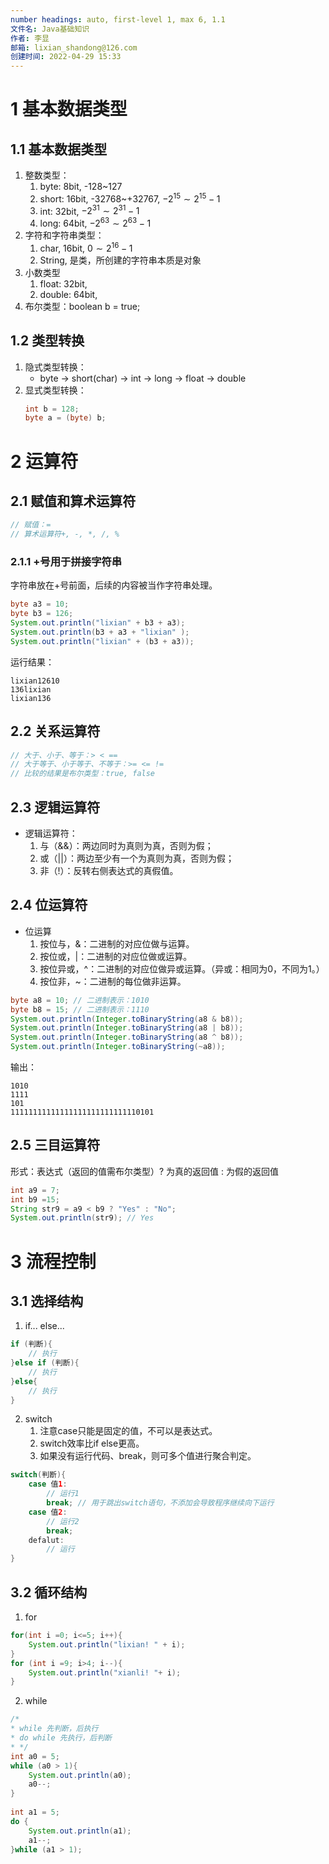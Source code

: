 ```yaml
---
number headings: auto, first-level 1, max 6, 1.1
文件名: Java基础知识
作者: 李显
邮箱: lixian_shandong@126.com
创建时间: 2022-04-29 15:33
---
```



# 1 基本数据类型
## 1.1 基本数据类型
1. 整数类型：
    1. byte: 8bit, -128~127
    2. short: 16bit, -32768~+32767, $-2^{15}\sim2^{15}-1$
    3. int: 32bit,  $-2^{31}\sim2^{31}-1$
    4. long: 64bit, $-2^{63}\sim2^{63}-1$
2. 字符和字符串类型：
    1. char, 16bit, $0\sim2^{16}-1$
    2. String, 是类，所创建的字符串本质是对象
3. 小数类型
    1. float: 32bit, 
    2. double: 64bit, 
4. 布尔类型：boolean b = true;

## 1.2 类型转换

1. 隐式类型转换：
    - byte $\rightarrow$ short(char) $\rightarrow$ int $\rightarrow$ long $\rightarrow$ float $\rightarrow$ double
2. 显式类型转换：
   ```java
   int b = 128;
   byte a = (byte) b;
   ```


# 2 运算符
## 2.1 赋值和算术运算符
```java
// 赋值：=
// 算术运算符+, -, *, /, % 
```
### 2.1.1 +号用于拼接字符串
字符串放在+号前面，后续的内容被当作字符串处理。

```java
byte a3 = 10;
byte b3 = 126;
System.out.println("lixian" + b3 + a3);
System.out.println(b3 + a3 + "lixian" );
System.out.println("lixian" + (b3 + a3));
```
运行结果：
```shell
lixian12610
136lixian
lixian136
```

## 2.2 关系运算符
```java
// 大于、小于、等于：> < ==
// 大于等于、小于等于、不等于：>= <= !=
// 比较的结果是布尔类型：true, false
```

## 2.3 逻辑运算符
- 逻辑运算符：
    1. 与（&&）：两边同时为真则为真，否则为假；
    2. 或（||）：两边至少有一个为真则为真，否则为假； 
    3. 非（!）：反转右侧表达式的真假值。
## 2.4 位运算符
- 位运算
    1. 按位与，&：二进制的对应位做与运算。
    2. 按位或，|：二进制的对应位做或运算。
    3. 按位异或，^：二进制的对应位做异或运算。（异或：相同为0，不同为1。）
    4. 按位非，~：二进制的每位做非运算。

```java
byte a8 = 10; // 二进制表示：1010  
byte b8 = 15; // 二进制表示：1110  
System.out.println(Integer.toBinaryString(a8 & b8));  
System.out.println(Integer.toBinaryString(a8 | b8));  
System.out.println(Integer.toBinaryString(a8 ^ b8));  
System.out.println(Integer.toBinaryString(~a8));
```
输出：
```shell
1010
1111
101
11111111111111111111111111110101
```
## 2.5 三目运算符
形式：表达式（返回的值需布尔类型）? 为真的返回值 : 为假的返回值

```java
int a9 = 7;  
int b9 =15;  
String str9 = a9 < b9 ? "Yes" : "No";  
System.out.println(str9); // Yes
```



# 3 流程控制
## 3.1 选择结构
1. if... else...
```java
if (判断){
    // 执行
}else if (判断){
    // 执行
}else{
    // 执行
}

```
2. switch 
    1. 注意case只能是固定的值，不可以是表达式。
    2. switch效率比if else更高。
    3. 如果没有运行代码、break，则可多个值进行聚合判定。
```java
switch(判断){
    case 值1:
        // 运行1
        break; // 用于跳出switch语句，不添加会导致程序继续向下运行
    case 值2:
        // 运行2
        break;
    defalut:
        // 运行
}
```
## 3.2 循环结构
1. for
```java
for(int i =0; i<=5; i++){  
    System.out.println("lixian! " + i);  
}  
for (int i =9; i>4; i--){  
    System.out.println("xianli! "+ i);  
}
```
2. while
```java
/*  
* while 先判断，后执行  
* do while 先执行，后判断  
* */  
int a0 = 5;  
while (a0 > 1){  
    System.out.println(a0);  
    a0--;  
}  
  
int a1 = 5;  
do {  
    System.out.println(a1);  
    a1--;  
}while (a1 > 1);
```










